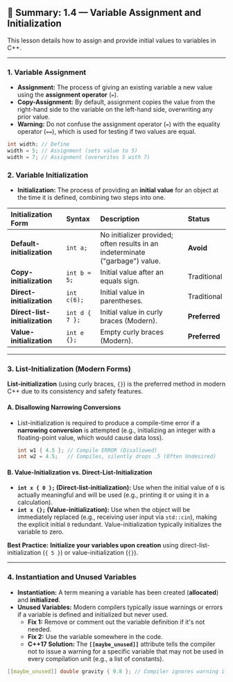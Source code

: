 ## 📄 Summary: 1.4 — Variable Assignment and Initialization

This lesson details how to assign and provide initial values to variables in C++.

-----

### 1\. Variable Assignment

  * **Assignment:** The process of giving an existing variable a new value using the **assignment operator** (`=`).
  * **Copy-Assignment:** By default, assignment copies the value from the right-hand side to the variable on the left-hand side, overwriting any prior value.
  * **Warning:** Do not confuse the assignment operator (`=`) with the equality operator (`==`), which is used for testing if two values are equal.

<!-- end list -->

```cpp
int width; // Define
width = 5; // Assignment (sets value to 5)
width = 7; // Assignment (overwrites 5 with 7)
```

### 2\. Variable Initialization

  * **Initialization:** The process of providing an **initial value** for an object at the time it is defined, combining two steps into one.

| Initialization Form | Syntax | Description | Status |
| :--- | :--- | :--- | :--- |
| **Default-initialization** | `int a;` | No initializer provided; often results in an indeterminate ("garbage") value. | **Avoid** |
| **Copy-initialization** | `int b = 5;` | Initial value after an equals sign. | Traditional |
| **Direct-initialization** | `int c(6);` | Initial value in parentheses. | Traditional |
| **Direct-list-initialization** | `int d { 7 };` | Initial value in curly braces (Modern). | **Preferred** |
| **Value-initialization** | `int e {};` | Empty curly braces (Modern). | **Preferred** |

-----

### 3\. List-Initialization (Modern Forms)

**List-initialization** (using curly braces, `{}`) is the preferred method in modern C++ due to its consistency and safety features.

#### A. Disallowing Narrowing Conversions

  * List-initialization is required to produce a compile-time error if a **narrowing conversion** is attempted (e.g., initializing an integer with a floating-point value, which would cause data loss).
    ```cpp
    int w1 { 4.5 }; // Compile ERROR (Disallowed)
    int w2 = 4.5;   // Compiles, silently drops .5 (Often Undesired)
    ```

#### B. Value-Initialization vs. Direct-List-Initialization

  * **`int x { 0 };` (Direct-list-initialization):** Use when the initial value of `0` is actually meaningful and will be used (e.g., printing it or using it in a calculation).
  * **`int x {};` (Value-initialization):** Use when the object will be immediately replaced (e.g., receiving user input via `std::cin`), making the explicit initial `0` redundant. Value-initialization typically initializes the variable to zero.

**Best Practice:** **Initialize your variables upon creation** using direct-list-initialization (`{ 5 }`) or value-initialization (`{}`).

-----

### 4\. Instantiation and Unused Variables

  * **Instantiation:** A term meaning a variable has been created (**allocated**) and **initialized**.
  * **Unused Variables:** Modern compilers typically issue warnings or errors if a variable is defined and initialized but never used.
      * **Fix 1:** Remove or comment out the variable definition if it's not needed.
      * **Fix 2:** Use the variable somewhere in the code.
      * **C++17 Solution:** The **`[[maybe_unused]]`** attribute tells the compiler not to issue a warning for a specific variable that may not be used in every compilation unit (e.g., a list of constants).

<!-- end list -->

```cpp
[[maybe_unused]] double gravity { 9.8 }; // Compiler ignores warning if 'gravity' isn't used
```